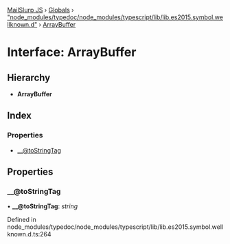 [MailSlurp JS](../README.md) › [Globals](../globals.md) › ["node_modules/typedoc/node_modules/typescript/lib/lib.es2015.symbol.wellknown.d"](../modules/_node_modules_typedoc_node_modules_typescript_lib_lib_es2015_symbol_wellknown_d_.md) › [ArrayBuffer](_node_modules_typedoc_node_modules_typescript_lib_lib_es2015_symbol_wellknown_d_.arraybuffer.md)

# Interface: ArrayBuffer

## Hierarchy

* **ArrayBuffer**

## Index

### Properties

* [__@toStringTag](_node_modules_typedoc_node_modules_typescript_lib_lib_es2015_symbol_wellknown_d_.arraybuffer.md#__@tostringtag)

## Properties

###  __@toStringTag

• **__@toStringTag**: *string*

Defined in node_modules/typedoc/node_modules/typescript/lib/lib.es2015.symbol.wellknown.d.ts:264
